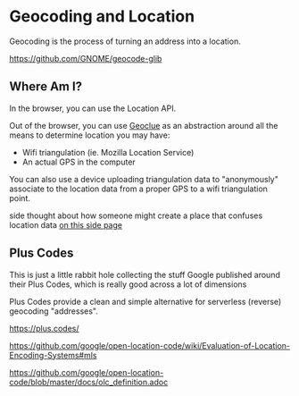 # Geocoding and Location

Geocoding is the process of turning an address into a location.

https://github.com/GNOME/geocode-glib

## Where Am I?

In the browser, you can use the Location API.

Out of the browser, you can use [Geoclue](https://gitlab.freedesktop.org/geoclue/geoclue/wikis/home) as an abstraction around all the means to determine location you may have:

- Wifi triangulation (ie. Mozilla Location Service)
- An actual GPS in the computer

You can also use a device uploading triangulation data to "anonymously" associate to the location data from a proper GPS to a wifi triangulation point.

side thought about how someone might create a place that confuses location data [on this side page](6b7efd17-fb9c-4907-afad-981fda713b21.md)

## Plus Codes

This is just a little rabbit hole collecting the stuff Google published around their Plus Codes, which is really good across a lot of dimensions

Plus Codes provide a clean and simple alternative for serverless (reverse) geocoding "addresses".

https://plus.codes/

https://github.com/google/open-location-code/wiki/Evaluation-of-Location-Encoding-Systems#mls

https://github.com/google/open-location-code/blob/master/docs/olc_definition.adoc

